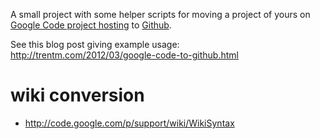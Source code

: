 A small project with some helper scripts for moving a project of yours on
[Google Code project hosting](http://code.google.com/hosting/) to
[Github](https://github.com/).

See this blog post giving example usage: <http://trentm.com/2012/03/google-code-to-github.html>


# wiki conversion

- <http://code.google.com/p/support/wiki/WikiSyntax>

